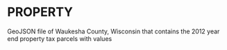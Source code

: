 PROPERTY
========

GeoJSON file of Waukesha County, Wisconsin that contains the 2012 year end property tax parcels with values
